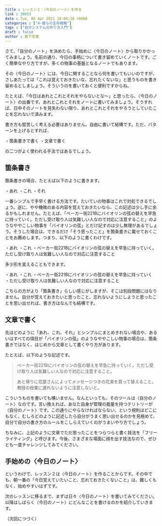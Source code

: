 ```yaml
---
title : レッスン２：〈今日のノート〉を作る
link : 30653
date : Tue, 06 Apr 2021 10:04:20 +0000
categories : ["4-僕らの生存戦略"]
tags : ["自分システムの作り方入門"]
draft : false
author : 倉下忠憲
---
```


さて、「自分のノート」を決めたら、手始めに〈今日のノート〉から取りかかってみましょう。名前の通り、今日の事柄について書き留めていくノートです。ごく簡単なやり方ですが、多くの物事の基盤となるノートでもあります。

その〈今日のノート〉には、今日に関することなら何を書いてもいいのですが、さしあたっては「これは覚えておきたいな、忘れたくないな」と思うものを書き留めるとしましょう。そういうのを書いておくと便利ですからね。

たとえば、「今日はあれとこれとそれをやらないとな〜」と思ったら、〈今日のノート〉の出番です。あれとこれとそれをノートに書いてみましょう。そうすれば、日中そのノートを見失わない限り、あれとこれとそれをやろうとしていたことを忘れないで済みます。

書き方も堅苦しく考える必要はありません。自由に書いて結構です。ただ、パターンを上げるとすれば、

・箇条書きで書く
・文章で書く

の二つがよく使われる手法ではあるでしょう。

<h2>箇条書き</h2>

箇条書きの場合、たとえば以下のように書きます。

・あれ
・これ
・それ

一番シンプルで手早く書ける方法です。たいていの物事はこれで対処できるでしょう。逆に、やや機微のある内容を覚えておきたいなら、この記述は少し手に余るかもしれません。たとえば、「ベーカー街221Bにバイオリンの弦の替えを早急に持っていく。ただし受け取り人は気難しい人なので対応に注意すること」のようなややこしい物事を「バイオリンの弦」とだけ記すのは少し無理があるでしょう。そうした場合は、できるだけ「そう思ったこと」を箇条書きに載せておくことをお薦めします。つまり、以下のように書くわけです。

・あれ
・これ
・ベーカー街221Bにバイオリンの弦の替えを早急に持っていく。ただし受け取り人は気難しい人なので対応に注意すること

多少形を変えることもできます。

・あれ
・これ
・ベーカー街221Bにバイオリンの弦の替えを早急に持っていく
    ・ただし受け取り人は気難しい人なので対応に注意すること

こちらの方がより「箇条書き」らしい感じがしますが、そこは別段問題にはなりません。自分が覚えておきたいと思ったこと、忘れないようにしようと思ったことを思い出せれば、書き方はなんでも結構です。

<h2>文章で書く</h2>

先ほどのように「あれ、これ、それ」とシンプルにまとめきれない場合や、あるいはすべての項目が「バイオリンの弦」のようなややこしい物事の場合は、箇条書きではなく、はじめから文章として書くやり方があります。

たとえば、以下のような記述です。

<blockquote>
ベーカー街221Bにバイオリンの弦の替えを早急に持っていく。ただし受け取り人は気難しい人なので対応に注意すること。

あと帰りに花屋さんによってメッセージつきの花束を買って替えること。教授の授業に遅れないように注意しないと。
</blockquote>

こういうものを書いても構いません。なんといっても、そのツールは〈自分のノート〉なのです。言い換えれば、あなた自身が管理の裁量を持つテリトリーが〈自分のノート〉です。この通りにやらなければならない、という規則はどこにもなく、むしろどのように記述したら自分がうまく思い出せるのかを見極めて、自分で自分の書き方のルールをこしらえていくのがうまいやり方でしょう。

ちなみに、上記のように文章でただ思ったことをつらつらと書く技法を「フリーライティング」と呼びます。今後、さまざまな場面に顔を出す技法なので、ぜひとも一度チャレンジしてみてください。

<h2>手始めの〈今日のノート〉</h2>

というわけで、レッスン２は〈今日のノート〉を作ることからです。その中でも、朝一番の「今日覚えていたいこと、忘れておきたくないこと」は、難しくもなく、始めやすいはずです。

次のレッスンに移るまで、まずは日々〈今日のノート〉を書いてみてください。以降はしばらく〈今日のノート〉にどんなことを書けるのかを紹介していきます。

（次回につづく）